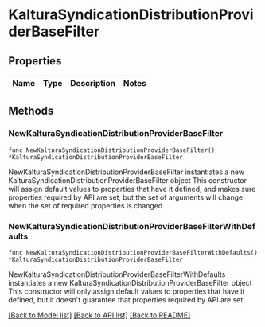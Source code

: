 # KalturaSyndicationDistributionProviderBaseFilter

## Properties

Name | Type | Description | Notes
------------ | ------------- | ------------- | -------------

## Methods

### NewKalturaSyndicationDistributionProviderBaseFilter

`func NewKalturaSyndicationDistributionProviderBaseFilter() *KalturaSyndicationDistributionProviderBaseFilter`

NewKalturaSyndicationDistributionProviderBaseFilter instantiates a new KalturaSyndicationDistributionProviderBaseFilter object
This constructor will assign default values to properties that have it defined,
and makes sure properties required by API are set, but the set of arguments
will change when the set of required properties is changed

### NewKalturaSyndicationDistributionProviderBaseFilterWithDefaults

`func NewKalturaSyndicationDistributionProviderBaseFilterWithDefaults() *KalturaSyndicationDistributionProviderBaseFilter`

NewKalturaSyndicationDistributionProviderBaseFilterWithDefaults instantiates a new KalturaSyndicationDistributionProviderBaseFilter object
This constructor will only assign default values to properties that have it defined,
but it doesn't guarantee that properties required by API are set


[[Back to Model list]](../README.md#documentation-for-models) [[Back to API list]](../README.md#documentation-for-api-endpoints) [[Back to README]](../README.md)


